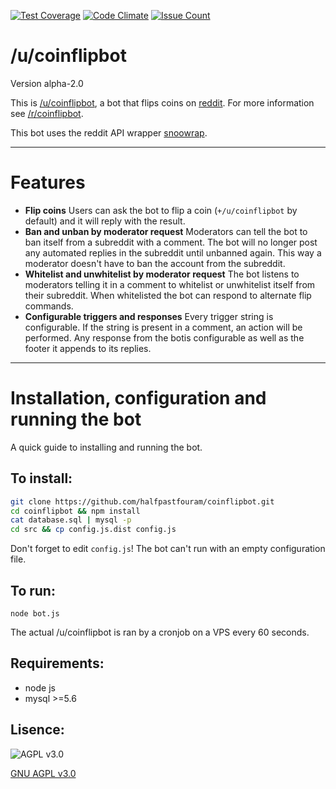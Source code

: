 [![Test Coverage](https://codeclimate.com/github/codeclimate/codeclimate/badges/coverage.svg)](https://codeclimate.com/github/codeclimate/codeclimate/coverage)
[![Code Climate](https://codeclimate.com/github/halfpastfouram/coinflipbot/badges/gpa.svg)](https://codeclimate.com/github/halfpastfouram/coinflipbot)
[![Issue Count](https://codeclimate.com/github/codeclimate/codeclimate/badges/issue_count.svg)](https://codeclimate.com/github/codeclimate/codeclimate)

# /u/coinflipbot
Version alpha-2.0

This is [/u/coinflipbot](https://reddit.com/u/coinflipbot), a bot that flips coins on [reddit](https://reddit.com). For more information see [/r/coinflipbot](https://reddit.com/r/coinflipbot).

This bot uses the reddit API wrapper [snoowrap](https://not-an-aardvark.github.io/snoowrap/index.html).

----

# Features

- __Flip coins__
Users can ask the bot to flip a coin (`+/u/coinflipbot` by default) and it will reply with the result.
- __Ban and unban by moderator request__
Moderators can tell the bot to ban itself from a subreddit with a comment. The bot will no longer post any automated replies in the subreddit until unbanned again.
This way a moderator doesn't have to ban the account from the subreddit.
- __Whitelist and unwhitelist by moderator request__
The bot listens to moderators telling it in a comment to whitelist or unwhitelist itself from their subreddit. When whitelisted the bot can respond to alternate flip commands.
- __Configurable triggers and responses__
Every trigger string is configurable. If the string is present in a comment, an action will be performed.
Any response from the botis configurable as well as the footer it appends to its replies.


----

# Installation, configuration and running the bot
A quick guide to installing and running the bot.

To install:
-
```bash
git clone https://github.com/halfpastfouram/coinflipbot.git
cd coinflipbot && npm install
cat database.sql | mysql -p
cd src && cp config.js.dist config.js
```
Don't forget to edit `config.js`! The bot can't run with an empty configuration file.

To run:
-
`node bot.js`

The actual /u/coinflipbot is ran by a cronjob on a VPS every 60 seconds.

Requirements:
-
- node js
- mysql >=5.6


Lisence:
-
![AGPL v3.0](https://www.gnu.org/graphics/agplv3-155x51.png "GNU AGPL v3.0")

[GNU AGPL v3.0](https://www.gnu.org/licenses/agpl-3.0.txt)
